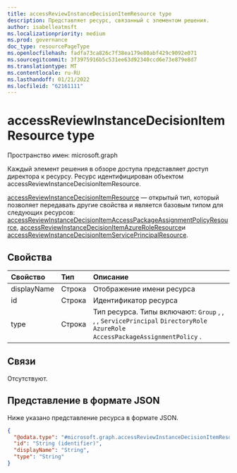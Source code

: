 ```yaml
---
title: accessReviewInstanceDecisionItemResource type
description: Представляет ресурс, связанный с элементом решения.
author: isabelleatmsft
ms.localizationpriority: medium
ms.prod: governance
doc_type: resourcePageType
ms.openlocfilehash: fadfa73ca826c7f38ea179e80abf429c9092e071
ms.sourcegitcommit: 3f3975916b5c531ee63d92340ccd6e73e879e8d7
ms.translationtype: MT
ms.contentlocale: ru-RU
ms.lasthandoff: 01/21/2022
ms.locfileid: "62161111"
---
```

# <a name="accessreviewinstancedecisionitemresource-resource-type"></a>accessReviewInstanceDecisionItemResource type

Пространство имен: microsoft.graph

Каждый элемент решения в обзоре доступа представляет доступ директора к ресурсу. Ресурс идентифицирован объектом accessReviewInstanceDecisionItemResource. 

[accessReviewInstanceDecisionItemResource](accessreviewinstancedecisionitemresource.md) — открытый тип, который позволяет передавать другие свойства и является базовым типом для следующих ресурсов: [accessReviewInstanceDecisionItemAccessPackageAssignmentPolicyResource](accessreviewinstancedecisionitemaccesspackageassignmentpolicyresource.md), [accessReviewInstanceDecisionItemAzureRoleResource](accessreviewinstancedecisionitemazureroleresource.md)и [accessReviewInstanceDecisionItemServicePrincipalResource](accessreviewinstancedecisionitemserviceprincipalresource.md).

## <a name="properties"></a>Свойства
|Свойство|Тип|Описание|
|:---|:---|:---|
|displayName|Строка|Отображение имени ресурса|
|id|Строка|Идентификатор ресурса|
|type|Строка|Тип ресурса. Типы включают: `Group` , , , , `ServicePrincipal` `DirectoryRole` `AzureRole` `AccessPackageAssignmentPolicy` .|

## <a name="relationships"></a>Связи
Отсутствуют.

## <a name="json-representation"></a>Представление в формате JSON
Ниже указано представление ресурса в формате JSON.
<!-- {
  "blockType": "resource",
  "@odata.type": "microsoft.graph.accessReviewInstanceDecisionItemResource"
}
-->
``` json
{
  "@odata.type": "#microsoft.graph.accessReviewInstanceDecisionItemResource",
  "id": "String (identifier)",
  "displayName": "String",
  "type": "String"
}
```
